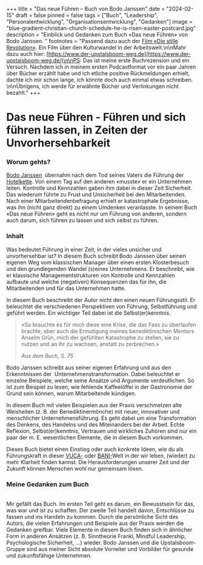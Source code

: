 +++
title = "Das neue Führen – Buch von Bodo Janssen"
date = "2024-02-15"
draft = false
pinned = false
tags = ["Buch", "Leadership", "Personalentwicklung", "Organisationsentwicklung", "Gedanken"]
image = "blue-gradient-christian-church-schedule-he-is-risen-easter-postcard.jpg"
description = "Einblick und Gedanken zum Buch «Das neue Führen» von Bodo Janssen. "
footnotes = "Passend dazu auch der [Film «Die stille Revolution»]([https://www.die-stille-revolution.de](https://www.die-stille-revolution.de/)). Ein Film über den Kulturwandel in der Arbeitswelt.\n\nMahr dazu auch hier: [https://www.der-upstalsboom-weg.de](https://www.der-upstalsboom-weg.de/)\n\nPS: Das ist meine erste Buchrezension und ein Versuch. Nachdem ich in meinem ersten Podcastformat vor ein paar Jahren über Bücher erzählt habe und ich etliche positive Rückmeldungen erhielt, dachte ich mir schon lange, ich könnte doch auch einmal etwas schreiben. \n\nÜbrigens, ich werde für erwähnte Bücher und Verlinkungen nicht bezahlt."
+++
# Das neue Führen - Führen und sich führen lassen, in Zeiten der Unvorhersehbarkeit

### Worum gehts?

[Bodo Janssen](https://www.ndr.de/geschichte/koepfe/14-Juni-1998-Entfuehrungsopfer-Bodo-Janssen-wird-befreit,bodojanssen102.html)  übernahm nach dem Tod seines Vaters die Führung der [Hotelkette]([https://www.upstalsboom.de](https://www.upstalsboom.de/)). Von einem Tag auf den anderen «musste» er ein Unternehmen leiten. Kontrolle und Kennzahlen gaben ihm dabei in dieser Zeit Sicherheit. Das wiederum führte zu Frust und Unsicherheit bei den Mitarbeitenden. Nach einer Mitarbeitendenbefragung erhielt er katastrophale Ergebnisse, was ihn (nicht ganz direkt) zu einem Umdenken veranlasste. In seinem Buch «Das neue Führen» geht es nicht nur um Führung von anderen, sondern auch darum, sich führen zu lassen und sich selbst zu führen. 

### Inhalt

Was bedeutet Führung in einer Zeit, in der vieles unsicher und unvorhersehbar ist? In diesem Buch schreibt Bodo Janssen über seinen eigenen Weg vom klassischen Manager über einen ersten Klosterbesuch und den grundlegenden Wandel (s)eines Unternehmens. Er beschreibt, wie er klassische Managementstrukturen von Kontrolle und Kennzahlen aufbaute und welche (negativen) Konsequenzen das für ihn, die Mitarbeitenden und für das Unternehmen hatte. 

In diesem Buch beschreibt der Autor nicht den einen neuen Führungsstil. Er beleuchtet die verschiedenen Perspektiven von Führung, Selbstführung und geführt werden. Ein wichtiger Teil dabei ist die Selbst(er)kenntnis. 

> «So brauchte es für mich diese eine Krise, die das Fass zu überlaufen brachte, aber auch die Ermutigung meines benediktinischen Mentors Anselm Grün, mich der gefühlten Katastrophe zu stellen, sie zu nutzen und an ihr zu wachsen, anstatt zu zerbrechen.» 
>
> *Aus dem Buch, S. 75*

Bodo Janssen schreibt aus seiner eigenen Erfahrung und aus den Erkenntnissen der  Unternehmenstransformation. Dabei beleuchtet er einzelne Beispiele, welche seine Ansätze und Argumente verdeutlichen. So ist zum Beispiel zu lesen, wie fehlende Kaffeelöffel in der Gastronomie der Grund sein können, warum Mitarbeitende kündigen. 

In diesem Buch mit vielen Beispielen aus der Praxis verschmelzen alte Weisheiten (z. B. der Benediktinermönche) mit neuer, innovativer und menschlicher Unternehmensführung. Es geht dabei um eine Transformation des Denkens, des Handelns und des Miteinanders bei der Arbeit. Echte Reflexion, Selbst(er)kenntnis, Vertrauen und wirkliches Zuhören sind nur ein paar der m. E. wesentlichen Elemente, die in diesem Buch vorkommen.

Dieses Buch bietet einen Einstieg oder auch konkrete Ideen, wie du als Führungskraft in dieser [VUCA-](https://de.wikipedia.org/wiki/VUCA) oder [BANI-](https://fh-hwz.ch/news/was-bedeutet-bani)Welt in der wir leben, (wieder) zu mehr Klarheit finden kannst. Die Herausforderungen unserer Zeit und der Zukunft können Menschen wohl nur gemeinsam lösen.  

### Meine Gedanken zum Buch

\
Mir gefällt das Buch. Im ersten Teil geht es darum, ein Bewusstsein für das, was war und ist zu schaffen. Der zweite Teil handelt davon, Entschlüsse zu fassen und ins Handeln zu kommen. Durch die persönliche Sicht des Autors, die vielen Erfahrungen und Beispiele aus der Praxis werden die Gedanken greifbar. Viele Elemente in diesem Buch finden sich in ähnlicher Form in anderen Ansätzen (z. B. Sinntheorie Frankl, Mindful Leadership, Psychologische Sicherheit, …) wieder. Bodo Janssen und die Upstalsboom-Gruppe sind aus meiner Sicht absolute Vorreiter und Vorbilder für gesunde und zukunftsfähige Unternehmen.